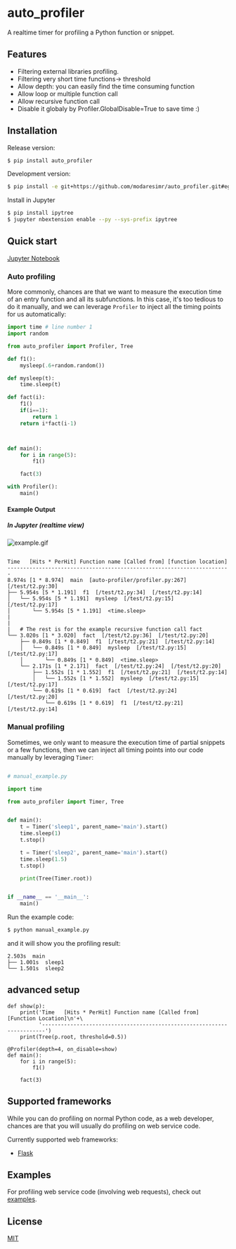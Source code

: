 # auto_profiler

A realtime timer for profiling a Python function or snippet.

## Features
- Filtering external libraries profiling.
- Filtering very short time functions-> threshold
- Allow depth: you can easily find the time consuming function
- Allow loop or multiple function call
- Allow recursive function call
- Disable it globaly by Profiler.GlobalDisable=True to save time :)
## Installation

Release version:

```bash
$ pip install auto_profiler
```

Development version:

```bash
$ pip install -e git+https://github.com/modaresimr/auto_profiler.git#egg=auto_profiler
```

Install in Jupyter

```bash
$ pip install ipytree
$ jupyter nbextension enable --py --sys-prefix ipytree
```



## Quick start

[Jupyter Notebook](example.ipynb)
### Auto profiling
More commonly, chances are that we want to measure the execution time of an entry function and all its subfunctions. In this case, it's too tedious to do it manually, and we can leverage `Profiler` to inject all the timing points for us automatically:

```python
import time # line number 1
import random

from auto_profiler import Profiler, Tree

def f1():
    mysleep(.6+random.random())

def mysleep(t):
    time.sleep(t)

def fact(i):
    f1()
    if(i==1):
        return 1
    return i*fact(i-1)



def main():
    for i in range(5):
        f1()

    fact(3)

with Profiler():
    main()

```

#### Example Output
##### In Jupyter (realtime view)
![example.gif](https://raw.githubusercontent.com/modaresimr/auto_profiler/master/example.gif)
```

Time   [Hits * PerHit] Function name [Called from] [function location]
-----------------------------------------------------------------------
8.974s [1 * 8.974]  main  [auto-profiler/profiler.py:267]  [/test/t2.py:30]
├── 5.954s [5 * 1.191]  f1  [/test/t2.py:34]  [/test/t2.py:14]
│   └── 5.954s [5 * 1.191]  mysleep  [/test/t2.py:15]  [/test/t2.py:17]
│       └── 5.954s [5 * 1.191]  <time.sleep>
|
|
|   # The rest is for the example recursive function call fact
└── 3.020s [1 * 3.020]  fact  [/test/t2.py:36]  [/test/t2.py:20]
    ├── 0.849s [1 * 0.849]  f1  [/test/t2.py:21]  [/test/t2.py:14]
    │   └── 0.849s [1 * 0.849]  mysleep  [/test/t2.py:15]  [/test/t2.py:17]
    │       └── 0.849s [1 * 0.849]  <time.sleep>
    └── 2.171s [1 * 2.171]  fact  [/test/t2.py:24]  [/test/t2.py:20]
        ├── 1.552s [1 * 1.552]  f1  [/test/t2.py:21]  [/test/t2.py:14]
        │   └── 1.552s [1 * 1.552]  mysleep  [/test/t2.py:15]  [/test/t2.py:17]
        └── 0.619s [1 * 0.619]  fact  [/test/t2.py:24]  [/test/t2.py:20]
            └── 0.619s [1 * 0.619]  f1  [/test/t2.py:21]  [/test/t2.py:14]
```

### Manual profiling

Sometimes, we only want to measure the execution time of partial snippets or a few functions, then we can inject all timing points into our code manually by leveraging `Timer`:

```python

# manual_example.py

import time

from auto_profiler import Timer, Tree


def main():
    t = Timer('sleep1', parent_name='main').start()
    time.sleep(1)
    t.stop()

    t = Timer('sleep2', parent_name='main').start()
    time.sleep(1.5)
    t.stop()

    print(Tree(Timer.root))


if __name__ == '__main__':
    main()
```

Run the example code:

```bash
$ python manual_example.py
```

and it will show you the profiling result:

```
2.503s  main
├── 1.001s  sleep1
└── 1.501s  sleep2

```

## advanced setup


```
def show(p):
    print('Time   [Hits * PerHit] Function name [Called from] [Function Location]\n'+\
          '-----------------------------------------------------------------------')
    print(Tree(p.root, threshold=0.5))
    
@Profiler(depth=4, on_disable=show)
def main():
    for i in range(5):
        f1()

    fact(3)

```

## Supported frameworks

While you can do profiling on normal Python code, as a web developer, chances are that you will usually do profiling on web service code.

Currently supported web frameworks:

- [Flask](http://flask.pocoo.org/)


## Examples

For profiling web service code (involving web requests), check out [examples](examples).


## License

[MIT](http://opensource.org/licenses/MIT)

